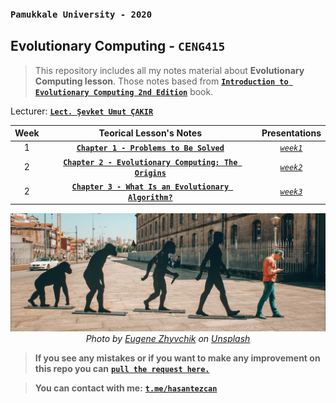### `Pamukkale University - 2020`
## Evolutionary Computing - `CENG415`

> This repository includes all my notes material about **Evolutionary Computing lesson**. 
> Those notes based from **[`Introduction to Evolutionary Computing 2nd Edition`](http://www.evolutionarycomputation.org/slides/)** book.

Lecturer: [**`Lect. Şevket Umut ÇAKIR`**](https://www.pau.edu.tr/sucakir/en)

| Week  |                                               Teorical Lesson's Notes                                                |                    Presentations                     |
| :---: | :------------------------------------------------------------------------------------------------------------------: | :--------------------------------------------------: |
|   1   |                [**`Chapter 1 - Problems to Be Solved`**](/_data/weeks/week1/problems-to-be-solved.md)                | [*`week1`*](_data/weeks/week1/week1-presentaion.pdf) |
|   2   | [**`Chapter 2 - Evolutionary Computing: The Origins`**](/_data/weeks/week2/the-origins-of-evolutionary-computing.md) | [*`week2`*](_data/weeks/week2/week2-presentaion.pdf) |
|   2   | [**`Chapter 3 - What Is an Evolutionary Algorithm?`**](/_data/weeks/week3/what-Is-an-evolutionary-algorithm.md) | [*`week3`*](_data/weeks/week3/week3-presentation.pdf) |

<p align="center">
	<a href="#">
		<img alt="sınıf" src="_data/images/cover-image.png">
	</a>
        <br>
		<em><span>Photo by <a href="https://unsplash.com/@eugenezhyvchik?utm_source=unsplash&amp;utm_medium=referral&amp;utm_content=creditCopyText">Eugene Zhyvchik</a> on <a href="https://unsplash.com/s/photos/evolution?utm_source=unsplash&amp;utm_medium=referral&amp;utm_content=creditCopyText">Unsplash</a></span></em>	
</p>

> **If you see any mistakes or if you want to make any improvement on this repo you can** [**`pull the request here.`**](https://github.com/hasantezcan/evolutionary-computing/pulls) 

> **You can contact with me:** [**`t.me/hasantezcan`**](https://t.me/hasantezcan)
